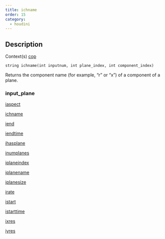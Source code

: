```yaml
---
title: ichname
order: 15
category:
  - houdini
---
```


## Description

Context(s) [cop](../contexts/cop.html)

`string ichname(int inputnum, int plane_index, int component_index)`

Returns the component name (for example, “r” or “x”) of a component of a
plane.

### input_plane

[iaspect](iaspect.html)

[ichname](ichname.html)

[iend](iend.html)

[iendtime](iendtime.html)

[ihasplane](ihasplane.html)

[inumplanes](inumplanes.html)

[iplaneindex](iplaneindex.html)

[iplanename](iplanename.html)

[iplanesize](iplanesize.html)

[irate](irate.html)

[istart](istart.html)

[istarttime](istarttime.html)

[ixres](ixres.html)

[iyres](iyres.html)
